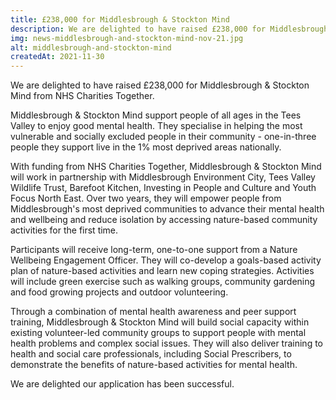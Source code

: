 ```yaml
---
title: £238,000 for Middlesbrough & Stockton Mind
description: We are delighted to have raised £238,000 for Middlesbrough & Stockton Mind from NHS Charities Together to support people with mental health problems access nature-based community activities.
img: news-middlesbrough-and-stockton-mind-nov-21.jpg
alt: middlesbrough-and-stockton-mind
createdAt: 2021-11-30
---
```


We are delighted to have raised £238,000 for Middlesbrough & Stockton Mind from NHS Charities Together.

Middlesbrough & Stockton Mind support people of all ages in the Tees Valley to enjoy good mental health. They specialise in helping the most vulnerable and socially excluded people in their community - one-in-three people they support live in the 1% most deprived areas nationally.

With funding from NHS Charities Together, Middlesbrough & Stockton Mind will work in partnership with Middlesbrough Environment City, Tees Valley Wildlife Trust, Barefoot Kitchen, Investing in People and Culture and Youth Focus North East. Over two years, they will empower people from Middlesbrough's most deprived communities to advance their mental health and wellbeing and reduce isolation by accessing nature-based community activities for the first time.

Participants will receive long-term, one-to-one support from a Nature Wellbeing Engagement Officer. They will co-develop a goals-based activity plan of nature-based activities and learn new coping strategies. Activities will include green exercise such as walking groups, community gardening and food growing projects and outdoor volunteering.

Through a combination of mental health awareness and peer support training, Middlesbrough & Stockton Mind will build social capacity within existing volunteer-led community groups to support people with mental health problems and complex social issues. They will also deliver training to health and social care professionals, including Social Prescribers, to demonstrate the benefits of nature-based activities for mental health.

We are delighted our application has been successful.
